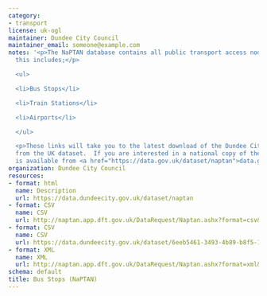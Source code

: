 ```yaml
---
category:
- transport
license: uk-ogl
maintainer: Dundee City Council
maintainer_email: someone@example.com
notes: '<p>The NaPTAN database contains all public transport access nodes in Dundee,
  this includes;</p>

  <ul>

  <li>Bus Stops</li>

  <li>Train Stations</li>

  <li>Airports</li>

  </ul>

  <p>These links will take you to the latest download of the Dundee City Council data
  from the UK dataset.  If you are interested in a national copy of the data this
  is available from <a href="https://data.gov.uk/dataset/naptan">data.gov.uk</a>.</p>'
organization: Dundee City Council
resources:
- format: html
  name: Description
  url: https://data.dundeecity.gov.uk/dataset/naptan
- format: CSV
  name: CSV
  url: http://naptan.app.dft.gov.uk/DataRequest/Naptan.ashx?format=csv&LA=640
- format: CSV
  name: CSV
  url: https://data.dundeecity.gov.uk/dataset/6eeb5461-3493-4b89-b8f5-1216ead72fe2/resource/cdfbe9ea-1de0-462a-a1ae-8b65f58f5982/download/dundee-bus-shelters.csv
- format: XML
  name: XML
  url: http://naptan.app.dft.gov.uk/DataRequest/Naptan.ashx?format=xml&LA=640
schema: default
title: Bus Stops (NaPTAN)
---
```

